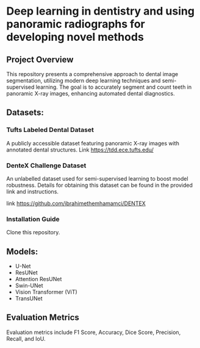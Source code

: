 # Deep learning in dentistry and using panoramic radiographs for developing novel methods

## Project Overview

This repository presents a comprehensive approach to dental image segmentation, utilizing modern deep learning techniques and semi-supervised learning. The goal is to accurately segment and count teeth in panoramic X-ray images, enhancing automated dental diagnostics.

## Datasets:

### Tufts Labeled Dental Dataset

A publicly accessible dataset featuring panoramic X-ray images with annotated dental structures. 
Link https://tdd.ece.tufts.edu/

### DenteX Challenge Dataset

An unlabelled dataset used for semi-supervised learning to boost model robustness. Details for obtaining this dataset can be found in the provided link and instructions.

link https://github.com/ibrahimethemhamamci/DENTEX

### Installation Guide
Clone this repository.

## Models:

- U-Net
- ResUNet
- Attention ResUNet
- Swin-UNet
- Vision Transformer (ViT)
- TransUNet


## Evaluation Metrics
Evaluation metrics include F1 Score, Accuracy, Dice Score, Precision, Recall, and IoU.
